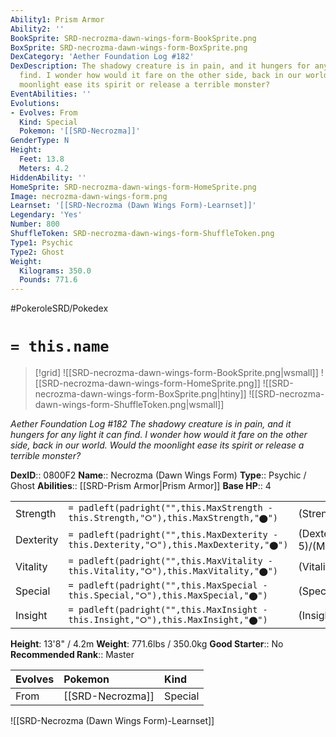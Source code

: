 ```yaml
---
Ability1: Prism Armor
Ability2: ''
BookSprite: SRD-necrozma-dawn-wings-form-BookSprite.png
BoxSprite: SRD-necrozma-dawn-wings-form-BoxSprite.png
DexCategory: 'Aether Foundation Log #182'
DexDescription: The shadowy creature is in pain, and it hungers for any light it can
  find. I wonder how would it fare on the other side, back in our world. Would the
  moonlight ease its spirit or release a terrible monster?
EventAbilities: ''
Evolutions:
- Evolves: From
  Kind: Special
  Pokemon: '[[SRD-Necrozma]]'
GenderType: N
Height:
  Feet: 13.8
  Meters: 4.2
HiddenAbility: ''
HomeSprite: SRD-necrozma-dawn-wings-form-HomeSprite.png
Image: necrozma-dawn-wings-form.png
Learnset: '[[SRD-Necrozma (Dawn Wings Form)-Learnset]]'
Legendary: 'Yes'
Number: 800
ShuffleToken: SRD-necrozma-dawn-wings-form-ShuffleToken.png
Type1: Psychic
Type2: Ghost
Weight:
  Kilograms: 350.0
  Pounds: 771.6
---
```


#PokeroleSRD/Pokedex

# `= this.name`

> [!grid]
> ![[SRD-necrozma-dawn-wings-form-BookSprite.png|wsmall]]
> ![[SRD-necrozma-dawn-wings-form-HomeSprite.png]]
> ![[SRD-necrozma-dawn-wings-form-BoxSprite.png|htiny]]
> ![[SRD-necrozma-dawn-wings-form-ShuffleToken.png|wsmall]]


*Aether Foundation Log #182*
*The shadowy creature is in pain, and it hungers for any light it can find. I wonder how would it fare on the other side, back in our world. Would the moonlight ease its spirit or release a terrible monster?*

**DexID**:: 0800F2
**Name**:: Necrozma (Dawn Wings Form)
**Type**:: Psychic / Ghost
**Abilities**:: [[SRD-Prism Armor|Prism Armor]]
**Base HP**:: 4

|           |                                                                                        |                                          |
| --------- | -------------------------------------------------------------------------------------- | ---------------------------------------- |
| Strength  | `= padleft(padright("",this.MaxStrength - this.Strength,"⭘"),this.MaxStrength,"⬤")`    | (Strength::6)/(MaxStrength::6)   |
| Dexterity | `= padleft(padright("",this.MaxDexterity - this.Dexterity,"⭘"),this.MaxDexterity,"⬤")` | (Dexterity:: 5)/(MaxDexterity::5) |
| Vitality  | `= padleft(padright("",this.MaxVitality - this.Vitality,"⭘"),this.MaxVitality,"⬤")`    | (Vitality::6)/(MaxVitality::6)   |
| Special   | `= padleft(padright("",this.MaxSpecial - this.Special,"⭘"),this.MaxSpecial,"⬤")`       | (Special::8)/(MaxSpecial::8)     |
| Insight   | `= padleft(padright("",this.MaxInsight - this.Insight,"⭘"),this.MaxInsight,"⬤")`       | (Insight::7)/(MaxInsight::7)     |

**Height**: 13'8" / 4.2m
**Weight**: 771.6lbs / 350.0kg
**Good Starter**:: No
**Recommended Rank**:: Master

| Evolves   | Pokemon          | Kind    |
|:----------|:-----------------|:--------|
| From      | [[SRD-Necrozma]] | Special |

![[SRD-Necrozma (Dawn Wings Form)-Learnset]]